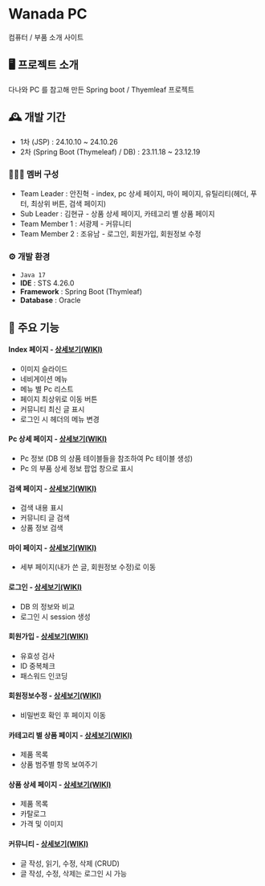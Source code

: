 # Wanada PC
컴퓨터 / 부품 소개 사이트


## 🖥️ 프로젝트 소개
다나와 PC 를 참고해 만든 Spring boot / Thyemleaf 프로젝트


## 🕰️ 개발 기간
* 1차 (JSP) : 24.10.10 ~ 24.10.26
* 2차 (Spring Boot (Thymeleaf) / DB) : 23.11.18 ~ 23.12.19


### 🧑‍🤝‍🧑 멤버 구성
 - Team Leader : 안진혁 - index, pc 상세 페이지, 마이 페이지, 유틸리티(헤더, 푸터, 최상위 버튼, 검색 페이지)
 - Sub Leader : 김현규 - 상품 상세 페이지, 카테고리 별 상품 페이지
 - Team Member 1 : 서광제 - 커뮤니티
 - Team Member 2 : 조유남 - 로그인, 회원가입, 회원정보 수정


### ⚙️ 개발 환경
 - `Java 17`
 - **IDE** : STS 4.26.0
 - **Framework** : Spring Boot (Thymleaf)
 - **Database** : Oracle


## 📌 주요 기능
#### Index 페이지 - <a href="https://github.com/redswer/ProjectWanadaPc-SpringBootThymeleaf/wiki">상세보기(WIKI)</a>
 - 이미지 슬라이드
 - 네비게이션 메뉴
 - 메뉴 별 Pc 리스트
 - 페이지 최상위로 이동 버튼
 - 커뮤니티 최신 글 표시
 - 로그인 시 헤더의 메뉴 변경
#### Pc 상세 페이지 - <a href="https://github.com/redswer/ProjectWanadaPc-SpringBootThymeleaf/wiki/Pc-%EC%83%81%EC%84%B8-%ED%8E%98%EC%9D%B4%EC%A7%80">상세보기(WIKI)</a>
 - Pc 정보 (DB 의 상품 테이블들을 참조하여 Pc 테이블 생성)
 - Pc 의 부품 상세 정보 팝업 창으로 표시
#### 검색 페이지 - <a href="https://github.com/redswer/ProjectWanadaPc-SpringBootThymeleaf/wiki/%EA%B2%80%EC%83%89-%ED%8E%98%EC%9D%B4%EC%A7%80">상세보기(WIKI)</a>
 - 검색 내용 표시
 - 커뮤니티 글 검색
 - 상품 정보 검색
#### 마이 페이지 - <a href="https://github.com/redswer/ProjectWanadaPc-SpringBootThymeleaf/wiki/%EB%A7%88%EC%9D%B4-%ED%8E%98%EC%9D%B4%EC%A7%80">상세보기(WIKI)</a>
 - 세부 페이지(내가 쓴 글, 회원정보 수정)로 이동


#### 로그인 - <a href="">상세보기(WIKI)</a>
 - DB 의 정보와 비교
 - 로그인 시 session 생성
#### 회원가입 - <a href="">상세보기(WIKI)</a>
 - 유효성 검사
 - ID 중복체크
 - 패스워드 인코딩
#### 회원정보수정 - <a href="">상세보기(WIKI)</a>
 - 비밀번호 확인 후 페이지 이동

#### 카테고리 별 상품 페이지 - <a href="https://github.com/redswer/ProjectWanadaPc-SpringBootThymeleaf/wiki/%EC%B9%B4%ED%85%8C%EA%B3%A0%EB%A6%AC-%EB%B3%84-%EC%83%81%ED%92%88-%ED%8E%98%EC%9D%B4%EC%A7%80">상세보기(WIKI)</a>
 - 제품 목록
 - 상품 범주별 항목 보여주기
#### 상품 상세 페이지 - <a href="https://github.com/redswer/ProjectWanadaPc-SpringBootThymeleaf/wiki/%EC%83%81%ED%92%88-%EC%83%81%EC%84%B8-%ED%8E%98%EC%9D%B4%EC%A7%80">상세보기(WIKI)</a>
 - 제품 목록
 - 카탈로그
 - 가격 및 이미지

#### 커뮤니티 - <a href="">상세보기(WIKI)</a>
 - 글 작성, 읽기, 수정, 삭제 (CRUD)
 - 글 작성, 수정, 삭제는 로그인 시 가능
